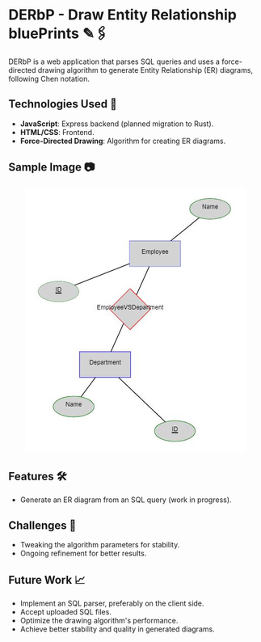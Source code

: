 # DERbP - Draw Entity Relationship bluePrints ✎🖇️

DERbP is a web application that parses SQL queries and uses a force-directed drawing algorithm to generate Entity Relationship (ER) diagrams, following Chen notation.

## Technologies Used 🚀

- **JavaScript**: Express backend (planned migration to Rust).
- **HTML/CSS**: Frontend.
- **Force-Directed Drawing**: Algorithm for creating ER diagrams.

## Sample Image 📷

<p align="center">
  <img src="./readme_pics/sample1.jpg" alt="Sample Image">
</p>

## Features 🛠️

- Generate an ER diagram from an SQL query (work in progress).

## Challenges 🤯

- Tweaking the algorithm parameters for stability.
- Ongoing refinement for better results.

## Future Work 📈

- Implement an SQL parser, preferably on the client side.
- Accept uploaded SQL files.
- Optimize the drawing algorithm's performance.
- Achieve better stability and quality in generated diagrams.